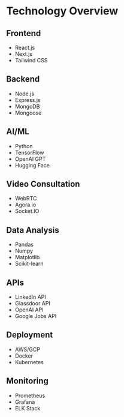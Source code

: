 # Technology Overview

## Frontend
- React.js
- Next.js
- Tailwind CSS

## Backend
- Node.js
- Express.js
- MongoDB
- Mongoose

## AI/ML
- Python
- TensorFlow
- OpenAI GPT
- Hugging Face

## Video Consultation
- WebRTC
- Agora.io
- Socket.IO

## Data Analysis
- Pandas
- Numpy
- Matplotlib
- Scikit-learn

## APIs
- LinkedIn API
- Glassdoor API
- OpenAI API
- Google Jobs API

## Deployment
- AWS/GCP
- Docker
- Kubernetes

## Monitoring
- Prometheus
- Grafana
- ELK Stack
